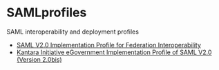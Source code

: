 # SAMLprofiles
SAML interoperability and deployment profiles

- [SAML V2.0 Implementation Profile for Federation Interoperability](https://kantarainitiative.github.io/SAMLprofiles/fedinterop.html)
- [Kantara Initiative eGovernment Implementation Profile of SAML V2.0 (Version 2.0bis)](https://kantarainitiative.github.io/SAMLprofiles/SAMLeGovImplementaton_2_0.html)
